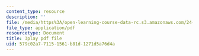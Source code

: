 ```yaml
---
content_type: resource
description: ''
file: /media/https%3A/open-learning-course-data-rc.s3.amazonaws.com/24-908-creole-language-and-caribbean-identities-spring-2017/579c02a771151561b81d1271d5a76d4a_JDRa0SwOf2k.pdf
file_type: application/pdf
resourcetype: Document
title: 3play pdf file
uid: 579c02a7-7115-1561-b81d-1271d5a76d4a
---
```


